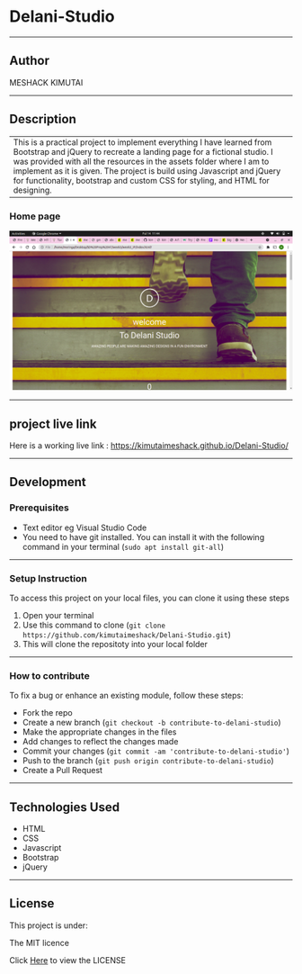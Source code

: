# Delani-Studio
*********
## Author
MESHACK KIMUTAI
*********
## Description

<table>
<tr>
<td>
This is a practical project to implement everything I have learned from Bootstrap and jQuery to recreate a landing page for a fictional studio. I was provided with all the resources in the assets folder where I am to implement as it is given. The project is build using Javascript and jQuery for functionality, bootstrap and custom CSS for styling, and HTML for designing.
</td>
</tr>
</table>

### Home page
![alt text](https://github.com/kimutaimeshack/Delani-Studio/blob/main/img/screenshoot.png)
*********
## project live link
Here is a working live link : https://kimutaimeshack.github.io/Delani-Studio/

*********
## Development
### Prerequisites
* Text editor eg Visual Studio Code
* You need to have git installed. You can install it with the following command in your terminal
(`sudo apt install git-all`)
*********
### Setup Instruction
To access this project on your local files, you can clone it using these steps
1. Open your terminal 
2. Use this command to clone (`git clone https://github.com/kimutaimeshack/Delani-Studio.git`)
3. This will clone the repositoty into your local folder
*********
### How to contribute

To fix a bug or enhance an existing module, follow these steps:

- Fork the repo
- Create a new branch (`git checkout -b contribute-to-delani-studio`)
- Make the appropriate changes in the files
- Add changes to reflect the changes made
- Commit your changes (`git commit -am 'contribute-to-delani-studio'`)
- Push to the branch (`git push origin contribute-to-delani-studio`)
- Create a Pull Request 

*********
## Technologies Used
* HTML
* CSS
* Javascript
* Bootstrap 
* jQuery
*********
## License
This project is under: 

The MIT licence

Click  [Here](https://github.com/kimutaimeshack/Delani-Studio/blob/main/LICENSE) to view the LICENSE




